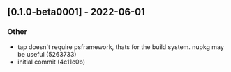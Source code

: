 ## [0.1.0-beta0001] - 2022-06-01
### Other
- tap doesn't require psframework, thats for the build system. nupkg may be useful (5263733)
- initial commit (4c11c0b)
